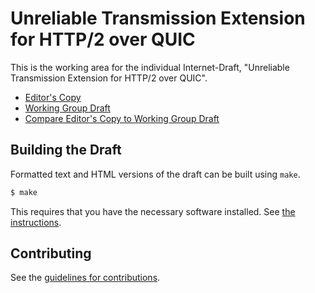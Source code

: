 # Unreliable Transmission Extension for HTTP/2 over QUIC

This is the working area for the individual Internet-Draft, "Unreliable Transmission Extension for HTTP/2 over QUIC".

* [Editor's Copy](https://philsbln.github.io/draft-tiesel-quic-unreliable-http/#go.draft-tiesel-quic-unreliable-http.html)
* [Working Group Draft](https://tools.ietf.org/html/draft-tiesel-quic-unreliable-http)
* [Compare Editor's Copy to Working Group Draft](https://philsbln.github.io/draft-tiesel-quic-unreliable-http/#go.draft-tiesel-quic-unreliable-http.diff)

## Building the Draft

Formatted text and HTML versions of the draft can be built using `make`.

```sh
$ make
```

This requires that you have the necessary software installed.  See
[the instructions](https://github.com/martinthomson/i-d-template/blob/master/doc/SETUP.md).


## Contributing

See the
[guidelines for contributions](https://github.com/philsbln/draft-tiesel-quic-unreliable-http/blob/master/CONTRIBUTING.md).
